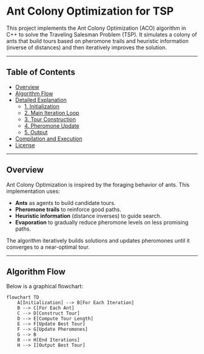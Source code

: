 # Ant Colony Optimization for TSP

This project implements the Ant Colony Optimization (ACO) algorithm in C++ to solve the Traveling Salesman Problem (TSP). It simulates a colony of ants that build tours based on pheromone trails and heuristic information (inverse of distances) and then iteratively improves the solution.

---

## Table of Contents

- [Overview](#overview)
- [Algorithm Flow](#algorithm-flow)
- [Detailed Explanation](#detailed-explanation)
  - [1. Initialization](#1-initialization)
  - [2. Main Iteration Loop](#2-main-iteration-loop)
  - [3. Tour Construction](#3-tour-construction)
  - [4. Pheromone Update](#4-pheromone-update)
  - [5. Output](#5-output)
- [Compilation and Execution](#compilation-and-execution)
- [License](#license)

---

## Overview

Ant Colony Optimization is inspired by the foraging behavior of ants. This implementation uses:
- **Ants** as agents to build candidate tours.
- **Pheromone trails** to reinforce good paths.
- **Heuristic information** (distance inverses) to guide search.
- **Evaporation** to gradually reduce pheromone levels on less promising paths.

The algorithm iteratively builds solutions and updates pheromones until it converges to a near-optimal tour.

---

## Algorithm Flow

Below is a graphical flowchart:

```mermaid
flowchart TD
    A[Initialization] --> B[For Each Iteration]
    B --> C[For Each Ant]
    C --> D[Construct Tour]
    D --> E[Compute Tour Length]
    E --> F[Update Best Tour]
    F --> G[Update Pheromones]
    G --> B
    B --> H[End Iterations]
    H --> I[Output Best Tour]

